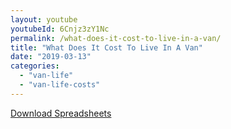```yaml
---
layout: youtube
youtubeId: 6Cnjz3zY1Nc
permalink: /what-does-it-cost-to-live-in-a-van/
title: "What Does It Cost To Live In A Van"
date: "2019-03-13"
categories: 
  - "van-life"
  - "van-life-costs"
---
```


[Download Spreadsheets](/assets/wp-content/uploads/2019/03/Budget.zip)
